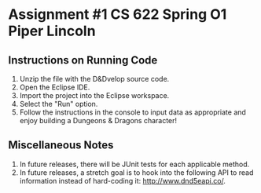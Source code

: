 Assignment #1
CS 622 Spring O1
Piper Lincoln
=======================================================

Instructions on Running Code
-------------------------------------------------------
1. Unzip the file with the D&Dvelop source code.
2. Open the Eclipse IDE.
3. Import the project into the Eclipse workspace.
4. Select the "Run" option.
5. Follow the instructions in the console to 
   input data as appropriate and enjoy building 
   a Dungeons & Dragons character!

Miscellaneous Notes
-------------------------------------------------------
1. In future releases, there will be JUnit tests
   for each applicable method.
2. In future releases, a stretch goal is to hook
   into the following API to read information instead
   of hard-coding it: http://www.dnd5eapi.co/.

